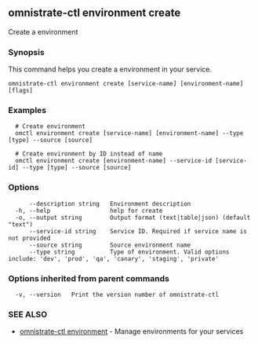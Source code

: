 ## omnistrate-ctl environment create

Create a environment

### Synopsis

This command helps you create a environment in your service.

```
omnistrate-ctl environment create [service-name] [environment-name] [flags]
```

### Examples

```
  # Create environment
  omctl environment create [service-name] [environment-name] --type [type] --source [source]

  # Create environment by ID instead of name
  omctl environment create [environment-name] --service-id [service-id] --type [type] --source [source]
```

### Options

```
      --description string   Environment description
  -h, --help                 help for create
  -o, --output string        Output format (text|table|json) (default "text")
      --service-id string    Service ID. Required if service name is not provided
      --source string        Source environment name
      --type string          Type of environment. Valid options include: 'dev', 'prod', 'qa', 'canary', 'staging', 'private'
```

### Options inherited from parent commands

```
  -v, --version   Print the version number of omnistrate-ctl
```

### SEE ALSO

* [omnistrate-ctl environment](omnistrate-ctl_environment.md)	 - Manage environments for your services

